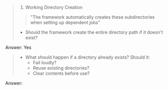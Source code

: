 > 1. Working Directory Creation
>
> > "The framework automatically creates these subdirectories when setting up dependent jobs"
>
> - Should the framework create the entire directory path if it doesn't exist?

Answer: Yes

> - What should happen if a directory already exists? Should it:
>   - Fail loudly?
>   - Reuse existing directories?
>   - Clear contents before use?

Answer:
